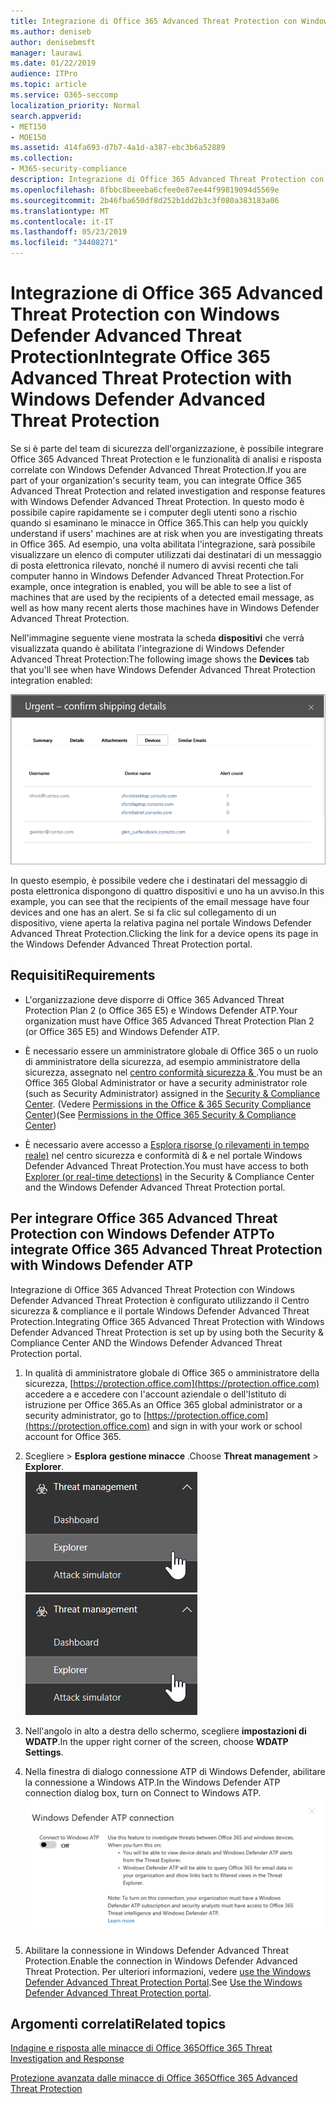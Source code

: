 ```yaml
---
title: Integrazione di Office 365 Advanced Threat Protection con Windows Defender Advanced Threat Protection
ms.author: deniseb
author: denisebmsft
manager: laurawi
ms.date: 01/22/2019
audience: ITPro
ms.topic: article
ms.service: O365-seccomp
localization_priority: Normal
search.appverid:
- MET150
- MOE150
ms.assetid: 414fa693-d7b7-4a1d-a387-ebc3b6a52889
ms.collection:
- M365-security-compliance
description: Integrazione di Office 365 Advanced Threat Protection con Windows Defender Advanced Threat Protection per visualizzare informazioni più dettagliate sulla gestione delle minacce.
ms.openlocfilehash: 8fbbc8beeeba6cfee0e87ee44f99819094d5569e
ms.sourcegitcommit: 2b46fba650df8d252b1dd2b3c3f080a383183a06
ms.translationtype: MT
ms.contentlocale: it-IT
ms.lasthandoff: 05/23/2019
ms.locfileid: "34408271"
---
```

# <a name="integrate-office-365-advanced-threat-protection-with-windows-defender-advanced-threat-protection"></a><span data-ttu-id="a3ae0-103">Integrazione di Office 365 Advanced Threat Protection con Windows Defender Advanced Threat Protection</span><span class="sxs-lookup"><span data-stu-id="a3ae0-103">Integrate Office 365 Advanced Threat Protection with Windows Defender Advanced Threat Protection</span></span>

<span data-ttu-id="a3ae0-104">Se si è parte del team di sicurezza dell'organizzazione, è possibile integrare Office 365 Advanced Threat Protection e le funzionalità di analisi e risposta correlate con Windows Defender Advanced Threat Protection.</span><span class="sxs-lookup"><span data-stu-id="a3ae0-104">If you are part of your organization's security team, you can integrate Office 365 Advanced Threat Protection and related investigation and response features with Windows Defender Advanced Threat Protection.</span></span> <span data-ttu-id="a3ae0-105">In questo modo è possibile capire rapidamente se i computer degli utenti sono a rischio quando si esaminano le minacce in Office 365.</span><span class="sxs-lookup"><span data-stu-id="a3ae0-105">This can help you quickly understand if users' machines are at risk when you are investigating threats in Office 365.</span></span> <span data-ttu-id="a3ae0-106">Ad esempio, una volta abilitata l'integrazione, sarà possibile visualizzare un elenco di computer utilizzati dai destinatari di un messaggio di posta elettronica rilevato, nonché il numero di avvisi recenti che tali computer hanno in Windows Defender Advanced Threat Protection.</span><span class="sxs-lookup"><span data-stu-id="a3ae0-106">For example, once integration is enabled, you will be able to see a list of machines that are used by the recipients of a detected email message, as well as how many recent alerts those machines have in Windows Defender Advanced Threat Protection.</span></span>
  
<span data-ttu-id="a3ae0-107">Nell'immagine seguente viene mostrata la scheda **dispositivi** che verrà visualizzata quando è abilitata l'integrazione di Windows Defender Advanced Threat Protection:</span><span class="sxs-lookup"><span data-stu-id="a3ae0-107">The following image shows the **Devices** tab that you'll see when have Windows Defender Advanced Threat Protection integration enabled:</span></span> 
  
![Quando Windows Defender ATP è abilitato, è possibile visualizzare un elenco di computer con avvisi.](media/fec928ea-8f0c-44d7-80b9-a2e0a8cd4e89.PNG)
  
<span data-ttu-id="a3ae0-109">In questo esempio, è possibile vedere che i destinatari del messaggio di posta elettronica dispongono di quattro dispositivi e uno ha un avviso.</span><span class="sxs-lookup"><span data-stu-id="a3ae0-109">In this example, you can see that the recipients of the email message have four devices and one has an alert.</span></span> <span data-ttu-id="a3ae0-110">Se si fa clic sul collegamento di un dispositivo, viene aperta la relativa pagina nel portale Windows Defender Advanced Threat Protection.</span><span class="sxs-lookup"><span data-stu-id="a3ae0-110">Clicking the link for a device opens its page in the Windows Defender Advanced Threat Protection portal.</span></span>
  
## <a name="requirements"></a><span data-ttu-id="a3ae0-111">Requisiti</span><span class="sxs-lookup"><span data-stu-id="a3ae0-111">Requirements</span></span>

- <span data-ttu-id="a3ae0-112">L'organizzazione deve disporre di Office 365 Advanced Threat Protection Plan 2 (o Office 365 E5) e Windows Defender ATP.</span><span class="sxs-lookup"><span data-stu-id="a3ae0-112">Your organization must have Office 365 Advanced Threat Protection Plan 2 (or Office 365 E5) and Windows Defender ATP.</span></span>
    
- <span data-ttu-id="a3ae0-113">È necessario essere un amministratore globale di Office 365 o un ruolo di amministratore della sicurezza, ad esempio amministratore della sicurezza, assegnato nel [centro conformità sicurezza &amp; ](https://protection.office.com).</span><span class="sxs-lookup"><span data-stu-id="a3ae0-113">You must be an Office 365 Global Administrator or have a security administrator role (such as Security Administrator) assigned in the [Security &amp; Compliance Center](https://protection.office.com).</span></span> <span data-ttu-id="a3ae0-114">(Vedere [Permissions in the Office &amp; 365 Security Compliance Center](permissions-in-the-security-and-compliance-center.md))</span><span class="sxs-lookup"><span data-stu-id="a3ae0-114">(See [Permissions in the Office 365 Security &amp; Compliance Center](permissions-in-the-security-and-compliance-center.md))</span></span>
    
- <span data-ttu-id="a3ae0-115">È necessario avere accesso a [Esplora risorse (o rilevamenti in tempo reale)](threat-explorer.md) nel centro sicurezza e conformità di & e nel portale Windows Defender Advanced Threat Protection.</span><span class="sxs-lookup"><span data-stu-id="a3ae0-115">You must have access to both [Explorer (or real-time detections)](threat-explorer.md) in the Security & Compliance Center and the Windows Defender Advanced Threat Protection portal.</span></span>
    
## <a name="to-integrate-office-365-advanced-threat-protection-with-windows-defender-atp"></a><span data-ttu-id="a3ae0-116">Per integrare Office 365 Advanced Threat Protection con Windows Defender ATP</span><span class="sxs-lookup"><span data-stu-id="a3ae0-116">To integrate Office 365 Advanced Threat Protection with Windows Defender ATP</span></span>

<span data-ttu-id="a3ae0-117">Integrazione di Office 365 Advanced Threat Protection con Windows Defender Advanced Threat Protection è configurato utilizzando il Centro sicurezza & compliance e il portale Windows Defender Advanced Threat Protection.</span><span class="sxs-lookup"><span data-stu-id="a3ae0-117">Integrating Office 365 Advanced Threat Protection with Windows Defender Advanced Threat Protection is set up by using both the Security & Compliance Center AND the Windows Defender Advanced Threat Protection portal.</span></span>
  
1. <span data-ttu-id="a3ae0-118">In qualità di amministratore globale di Office 365 o amministratore della sicurezza, [https://protection.office.com](https://protection.office.com) accedere a e accedere con l'account aziendale o dell'Istituto di istruzione per Office 365.</span><span class="sxs-lookup"><span data-stu-id="a3ae0-118">As an Office 365 global administrator or a security administrator, go to [https://protection.office.com](https://protection.office.com) and sign in with your work or school account for Office 365.</span></span> 
    
2. <span data-ttu-id="a3ae0-119">Scegliere \> **Esplora** **gestione minacce** .</span><span class="sxs-lookup"><span data-stu-id="a3ae0-119">Choose **Threat management** \> **Explorer**.</span></span><br><span data-ttu-id="a3ae0-120">![Explorer nel menu Gestione minacce](media/ThreatMgmt-Explorer-nav.png)</span><span class="sxs-lookup"><span data-stu-id="a3ae0-120">![Explorer in Threat Management menu](media/ThreatMgmt-Explorer-nav.png)</span></span><br>
    
3. <span data-ttu-id="a3ae0-121">Nell'angolo in alto a destra dello schermo, scegliere **impostazioni di WDATP**.</span><span class="sxs-lookup"><span data-stu-id="a3ae0-121">In the upper right corner of the screen, choose **WDATP Settings**.</span></span>
    
4. <span data-ttu-id="a3ae0-122">Nella finestra di dialogo connessione ATP di Windows Defender, abilitare la connessione a Windows ATP.</span><span class="sxs-lookup"><span data-stu-id="a3ae0-122">In the Windows Defender ATP connection dialog box, turn on Connect to Windows ATP.</span></span><br>![Connessione ATP Windows Defender](media/Explorer-WDATPConnection-dialog.png)<br>
    
5. <span data-ttu-id="a3ae0-124">Abilitare la connessione in Windows Defender Advanced Threat Protection.</span><span class="sxs-lookup"><span data-stu-id="a3ae0-124">Enable the connection in Windows Defender Advanced Threat Protection.</span></span> <span data-ttu-id="a3ae0-125">Per ulteriori informazioni, vedere [use the Windows Defender Advanced Threat Protection Portal](https://go.microsoft.com/fwlink/?linkid=859690).</span><span class="sxs-lookup"><span data-stu-id="a3ae0-125">See [Use the Windows Defender Advanced Threat Protection portal](https://go.microsoft.com/fwlink/?linkid=859690).</span></span>

  
## <a name="related-topics"></a><span data-ttu-id="a3ae0-126">Argomenti correlati</span><span class="sxs-lookup"><span data-stu-id="a3ae0-126">Related topics</span></span>

[<span data-ttu-id="a3ae0-127">Indagine e risposta alle minacce di Office 365</span><span class="sxs-lookup"><span data-stu-id="a3ae0-127">Office 365 Threat Investigation and Response</span></span>](office-365-ti.md)
  
[<span data-ttu-id="a3ae0-128">Protezione avanzata dalle minacce di Office 365</span><span class="sxs-lookup"><span data-stu-id="a3ae0-128">Office 365 Advanced Threat Protection</span></span>](office-365-atp.md)
  

